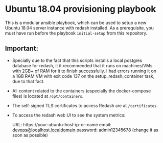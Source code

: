 # Ubuntu 18.04 provisioning playbook

This is a modular ansible playbook, which can be used to setup a new Ubuntu 18.04 server instance with redash installed.
As a prerequisite, you must have run before the playbook `initial-setup` from this repository.

## Important:

- Specially due to the fact that this scripts installs a local
postgres database for redash, it it recommended that it runs on machines/VMs with
2GB+ of RAM for it to finish successfully. I had errors running it on a 1GB RAM
VM with exit code 137 on the setup_redash_container task, due to that fact.

- All content related to the containers (especially the docker-compose files) is located at `/opt/containers`.

- The self-signed TLS certificates to access Redash are at `/certificates`.

- To access the redash web UI to see the system metrics:

    URL: https://your-ubuntu-host-ip-or-name
    email: devops@localhost.localdomain
    password: admin12345678 (change it as soon as possible)


